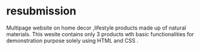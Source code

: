 # resubmission
Multipage website on home decor ,lifestyle products made up of natural materials.
This wesite contains only 3 products wth basic functionalities for demonstration purpose solely using HTML and CSS .
